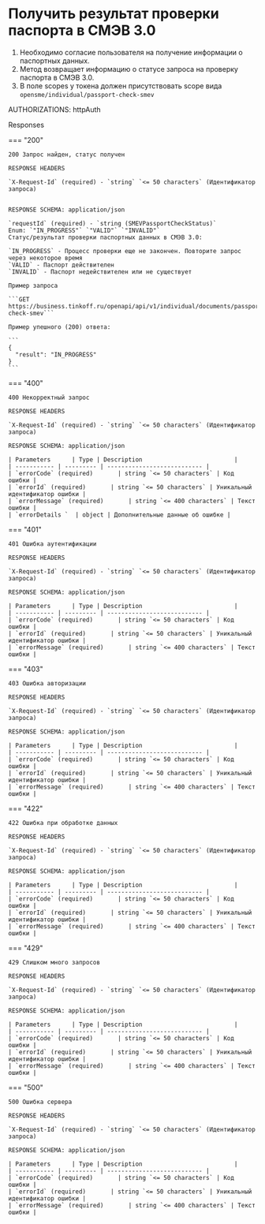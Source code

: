 # Получить результат проверки паспорта в СМЭВ 3.0

1. Необходимо согласие пользователя на получение информации о паспортных данных. 
2. Метод возвращает информацию о статусе запроса на проверку паспорта в СМЭВ 3.0. 
3. В поле scopes у токена должен присутствовать scope вида ```opensme/individual/passport-check-smev```

AUTHORIZATIONS: httpAuth

Responses

=== "200"

    200 Запрос найден, статус получен
    
    RESPONSE HEADERS
    
    `X-Request-Id` (required) - `string` `<= 50 characters` (Идентификатор запроса)
    

    RESPONSE SCHEMA: application/json
    
    `requestId` (required) - `string (SMEVPassportCheckStatus)`
    Enum: `"IN_PROGRESS"` `"VALID"` `"INVALID"`
    Статус/результат проверки паспортных данных в СМЭВ 3.0:
    
    `IN_PROGRESS` - Процесс проверки еще не закончен. Повторите запрос через некоторое время
    `VALID` - Паспорт действителен
    `INVALID` - Паспорт недействителен или не существует
    
    Пример запроса

    ```GET https://business.tinkoff.ru/openapi/api/v1/individual/documents/passport-check-smev```

    Пример упешного (200) ответа:

    ```
    {
      "result": "IN_PROGRESS"
    }
    ```

=== "400"

    400 Некорректный запрос

    RESPONSE HEADERS

    `X-Request-Id` (required) - `string` `<= 50 characters` (Идентификатор запроса)

    RESPONSE SCHEMA: application/json

    | Parameters      | Type | Description                          |
    | ----------- | --------- | --------------------------- |
    | `errorCode` (required)       | string `<= 50 characters` | Код ошибки |
    | `errorId` (required)       | string `<= 50 characters` | Уникальный идентификатор ошибки |
    | `errorMessage` (required)       | string `<= 400 characters` | Текст ошибки |
    | `errorDetails `  | object | Дополнительные данные об ошибке |

=== "401"

    401 Ошибка аутентификации

    RESPONSE HEADERS

    `X-Request-Id` (required) - `string` `<= 50 characters` (Идентификатор запроса)

    RESPONSE SCHEMA: application/json

    | Parameters      | Type | Description                          |
    | ----------- | --------- | --------------------------- |
    | `errorCode` (required)       | string `<= 50 characters` | Код ошибки |
    | `errorId` (required)       | string `<= 50 characters` | Уникальный идентификатор ошибки |
    | `errorMessage` (required)       | string `<= 400 characters` | Текст ошибки |

=== "403"

    403 Ошибка авторизации

    RESPONSE HEADERS

    `X-Request-Id` (required) - `string` `<= 50 characters` (Идентификатор запроса)

    RESPONSE SCHEMA: application/json

    | Parameters      | Type | Description                          |
    | ----------- | --------- | --------------------------- |
    | `errorCode` (required)       | string `<= 50 characters` | Код ошибки |
    | `errorId` (required)       | string `<= 50 characters` | Уникальный идентификатор ошибки |
    | `errorMessage` (required)       | string `<= 400 characters` | Текст ошибки |

=== "422"

    422 Ошибка при обработке данных

    RESPONSE HEADERS

    `X-Request-Id` (required) - `string` `<= 50 characters` (Идентификатор запроса)

    RESPONSE SCHEMA: application/json

    | Parameters      | Type | Description                          |
    | ----------- | --------- | --------------------------- |
    | `errorCode` (required)       | string `<= 50 characters` | Код ошибки |
    | `errorId` (required)       | string `<= 50 characters` | Уникальный идентификатор ошибки |
    | `errorMessage` (required)       | string `<= 400 characters` | Текст ошибки |

=== "429"

    429 Слишком много запросов

    RESPONSE HEADERS

    `X-Request-Id` (required) - `string` `<= 50 characters` (Идентификатор запроса)

    RESPONSE SCHEMA: application/json

    | Parameters      | Type | Description                          |
    | ----------- | --------- | --------------------------- |
    | `errorCode` (required)       | string `<= 50 characters` | Код ошибки |
    | `errorId` (required)       | string `<= 50 characters` | Уникальный идентификатор ошибки |
    | `errorMessage` (required)       | string `<= 400 characters` | Текст ошибки |

=== "500"

    500 Ошибка сервера

    RESPONSE HEADERS

    `X-Request-Id` (required) - `string` `<= 50 characters` (Идентификатор запроса)

    RESPONSE SCHEMA: application/json

    | Parameters      | Type | Description                          |
    | ----------- | --------- | --------------------------- |
    | `errorCode` (required)       | string `<= 50 characters` | Код ошибки |
    | `errorId` (required)       | string `<= 50 characters` | Уникальный идентификатор ошибки |
    | `errorMessage` (required)       | string `<= 400 characters` | Текст ошибки |
